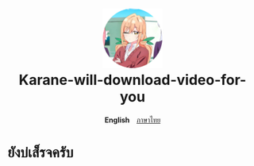 <h1 align="center">
    <img width="120" height="120"src="static/ico.png" alt=""><br>
    Karane-will-download-video-for-you
</h1>


<p align= "center">
        <b>English</b>　<a href="/README_TH.md">ภาษาไทย</a>


# ยังบ่เส็รจครับ
